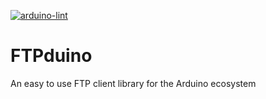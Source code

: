 [![arduino-lint](https://github.com/karolis1115/FTPduino/actions/workflows/main.yml/badge.svg?branch=main)](https://github.com/karolis1115/FTPduino/actions/workflows/main.yml)

# FTPduino
 An easy to use FTP client library for the Arduino ecosystem

